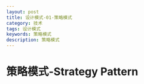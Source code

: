 ```yaml
---
layout: post
title: 设计模式-01-策略模式
category: 技术
tags: 设计模式
keywords: 策略模式
description: 策略模式
---
```


# 策略模式-Strategy Pattern